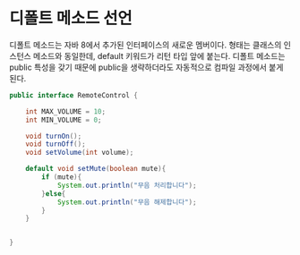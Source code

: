 # 디폴트 메소드 선언

디폴트 메소드는 자바 8에서 추가된 인터페이스의 새로운 멤버이다. 형태는 클래스의 인스턴스 메소드와
동일한데, default 키워드가 리턴 타입 앞에 붙는다. 디폴트 메소드는 public  특성을 갖기 때문에
public을 생략하더라도 자동적으로 컴파일 과정에서 붙게 된다.

```java
public interface RemoteControl {

    int MAX_VOLUME = 10;
    int MIN_VOLUME = 0;

    void turnOn();
    void turnOff();
    void setVolume(int volume);

    default void setMute(boolean mute){
        if (mute){
            System.out.println("무음 처리합니다");
        }else{
            System.out.println("무음 해제합니다");
        }
    }


}

```

